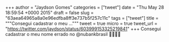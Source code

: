 
+++
author = "Jaydson Gomes"
categories = ["tweet"]
date = "Thu May 28 18:59:54 +0000 2015"
draft = false
slug = "63aea64965a8a0e96edfba8ff3e737b5f257c11c"
tags = ["tweet"]
title = """Consegui cadastrar o meu ..."""
tweet = true
micro = true
tweet_url = "https://twitter.com/jaydson/status/603999153325219841"
+++
Consegui cadastrar o meu nome errado no @nubankbrasil  👏👏👏👏
